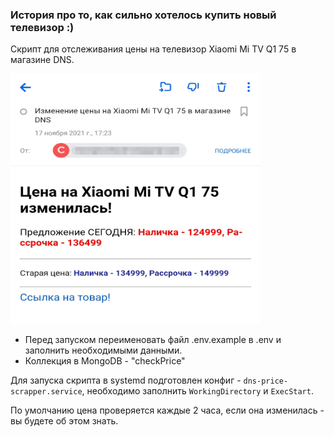 ### История про то, как сильно хотелось купить новый телевизор :)

Скрипт для отслеживания цены на телевизор Xiaomi Mi TV Q1 75 в магазине DNS.

<img src="helpers/mail.jpg" width="400" height="400">

* Перед запуском переименовать файл .env.example в .env и заполнить необходимыми данными.
* Коллекция в MongoDB - "checkPrice"

Для запуска скрипта в systemd подготовлен конфиг - ```dns-price-scrapper.service```,
необходимо заполнить ```WorkingDirectory``` и ```ExecStart```. 

По умолчанию цена проверяется каждые 2 часа, если она изменилась - вы будете об этом знать.